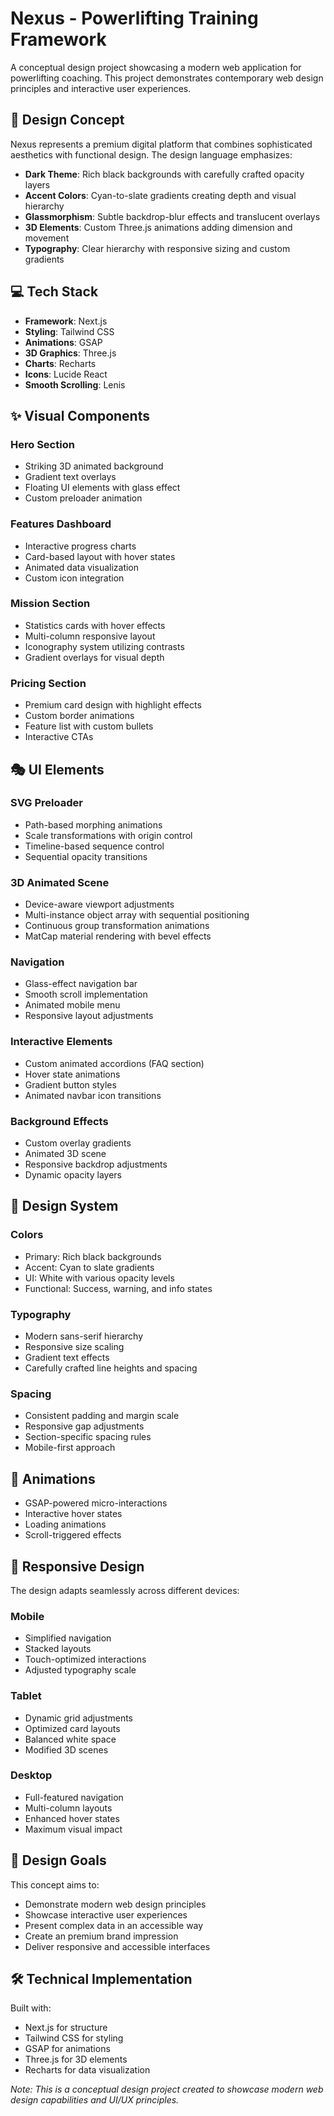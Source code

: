# Nexus - Powerlifting Training Framework

A conceptual design project showcasing a modern web application for powerlifting coaching. This project demonstrates contemporary web design principles and interactive user experiences.

## 🎨 Design Concept

Nexus represents a premium digital platform that combines sophisticated aesthetics with functional design. The design language emphasizes:

- **Dark Theme**: Rich black backgrounds with carefully crafted opacity layers
- **Accent Colors**: Cyan-to-slate gradients creating depth and visual hierarchy
- **Glassmorphism**: Subtle backdrop-blur effects and translucent overlays
- **3D Elements**: Custom Three.js animations adding dimension and movement
- **Typography**: Clear hierarchy with responsive sizing and custom gradients

## 💻 Tech Stack

- **Framework**: Next.js
- **Styling**: Tailwind CSS
- **Animations**: GSAP
- **3D Graphics**: Three.js
- **Charts**: Recharts
- **Icons**: Lucide React
- **Smooth Scrolling**: Lenis

## ✨ Visual Components

### Hero Section
- Striking 3D animated background
- Gradient text overlays
- Floating UI elements with glass effect
- Custom preloader animation

### Features Dashboard
- Interactive progress charts
- Card-based layout with hover states
- Animated data visualization
- Custom icon integration

### Mission Section
- Statistics cards with hover effects
- Multi-column responsive layout
- Iconography system utilizing contrasts
- Gradient overlays for visual depth

### Pricing Section
- Premium card design with highlight effects
- Custom border animations
- Feature list with custom bullets
- Interactive CTAs

## 🎭 UI Elements

### SVG Preloader
- Path-based morphing animations
- Scale transformations with origin control
- Timeline-based sequence control
- Sequential opacity transitions

### 3D Animated Scene
- Device-aware viewport adjustments
- Multi-instance object array with sequential positioning
- Continuous group transformation animations
- MatCap material rendering with bevel effects

### Navigation
- Glass-effect navigation bar
- Smooth scroll implementation
- Animated mobile menu
- Responsive layout adjustments

### Interactive Elements
- Custom animated accordions (FAQ section)
- Hover state animations
- Gradient button styles
- Animated navbar icon transitions

### Background Effects
- Custom overlay gradients
- Animated 3D scene
- Responsive backdrop adjustments
- Dynamic opacity layers

## 📐 Design System

### Colors
- Primary: Rich black backgrounds
- Accent: Cyan to slate gradients
- UI: White with various opacity levels
- Functional: Success, warning, and info states

### Typography
- Modern sans-serif hierarchy
- Responsive size scaling
- Gradient text effects
- Carefully crafted line heights and spacing

### Spacing
- Consistent padding and margin scale
- Responsive gap adjustments
- Section-specific spacing rules
- Mobile-first approach

## 💫 Animations

- GSAP-powered micro-interactions
- Interactive hover states
- Loading animations
- Scroll-triggered effects

## 📱 Responsive Design

The design adapts seamlessly across different devices:

### Mobile
- Simplified navigation
- Stacked layouts
- Touch-optimized interactions
- Adjusted typography scale

### Tablet
- Dynamic grid adjustments
- Optimized card layouts
- Balanced white space
- Modified 3D scenes

### Desktop
- Full-featured navigation
- Multi-column layouts
- Enhanced hover states
- Maximum visual impact

## 🎯 Design Goals

This concept aims to:
- Demonstrate modern web design principles
- Showcase interactive user experiences
- Present complex data in an accessible way
- Create an premium brand impression
- Deliver responsive and accessible interfaces

## 🛠 Technical Implementation

Built with:
- Next.js for structure
- Tailwind CSS for styling
- GSAP for animations
- Three.js for 3D elements
- Recharts for data visualization

*Note: This is a conceptual design project created to showcase modern web design capabilities and UI/UX principles.*
